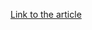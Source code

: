 [Link to the article](https://thehackernews.com/2025/09/raton-android-malware-detected-with-nfc.html)
